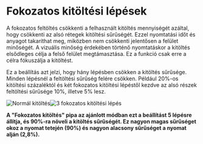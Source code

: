 # Fokozatos kitöltési lépések

A fokozatos feltöltés csökkenti a felhasznált kitöltés mennyiségét azáltal, hogy csökkenti az alsó rétegek kitöltési sűrűségét. Ezzel nyomtatási időt és anyagot takaríthat meg, miközben nem csökkenti jelentősen a felület minőségét. A vizuális minőség érdekében történő nyomtatáskor a kitöltés elsődleges célja a felső felület megtámasztása. Ez a funkció csak erre a célra fókuszálja a kitöltést.

Ez a beállítás azt jelzi, hogy hány lépésben csökken a kitöltés sűrűsége. Minden lépésnél a feltöltési sűrűség felére csökken. Például 20%-os kitöltési százaléktól és két fokozatos kitöltési lépéstől kezdve az alsó részek feltöltési sűrűsége 10%, illetve 5% lesz.

<!--screenshot {
"image_path": "gradual_infill_disabled.png",
"models": [{"script": "curved_top.scad"}],
"camera_position": [0, 137, -62],
"settings": {
    "wall_line_count": 0,
    "bottom_layers": 0,
    "gradual_infill_steps": 0
},
"colours": 16
}-->

<!--screenshot {
"image_path": "gradual_infill_step_height_large.png",
"models": [{"script": "curved_top.scad"}],
"camera_position": [0, 137, -62],
"settings": {
    "wall_line_count": 0,
    "bottom_layers": 0,
    "gradual_infill_steps": 3,
    "gradual_infill_step_height": 5
},
"colours": 16
}-->

![Normál kitöltés](../images/gradual_infill_disabled.png)![3 fokozatos kitöltési lépés](../images/gradual_infill_step_height_large.png)

**A "Fokozatos kitöltés" pipa az ajánlott módban ezt a beállítást 5 lépésre állítja, és 90%-ra növeli a kitöltés sűrűségét. Ez nagyon magas sűrűséget okoz a nyomat tetején (90%) és nagyon alacsony sűrűséget a nyomat alján (2,8%).**
